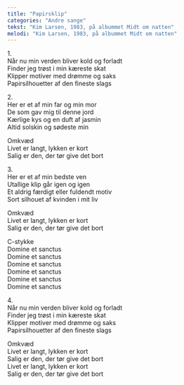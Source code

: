 ```yaml
---
title: "Papirsklip"
categories: "Andre sange"
tekst: "Kim Larsen, 1983, på albummet Midt om natten"
melodi: "Kim Larsen, 1983, på albummet Midt om natten"
---
```

1.<br>
Når nu min verden bliver kold og forladt<br>
Finder jeg trøst i min kæreste skat<br>
Klipper motiver med drømme og saks<br>
Papirsilhouetter af den fineste slags<br>

2.<br>
Her er et af min far og min mor<br>
De som gav mig til denne jord<br>
Kærlige kys og en duft af jasmin<br>
Altid solskin og sødeste min<br>

Omkvæd<br>
Livet er langt, lykken er kort<br>
Salig er den, der tør give det bort<br>

3.<br>
Her er et af min bedste ven<br>
Utallige klip går igen og igen<br>
Et aldrig færdigt eller fuldendt motiv<br>
Sort silhouet af kvinden i mit liv<br>

Omkvæd<br>
Livet er langt, lykken er kort<br>
Salig er den, der tør give det bort<br>

C-stykke<br>
Domine et sanctus<br>
Domine et sanctus<br>
Domine et sanctus<br>
Domine et sanctus<br>
Domine et sanctus<br>
Domine et sanctus<br>

4.<br>
Når nu min verden bliver kold og forladt<br>
Finder jeg trøst i min kæreste skat<br>
Klipper motiver med drømme og saks<br>
Papirsilhouetter af den fineste slags<br>

Omkvæd<br>
Livet er langt, lykken er kort<br>
Salig er den, der tør give det bort<br>
Livet er langt, lykken er kort<br>
Salig er den, der tør give det bort<br>
